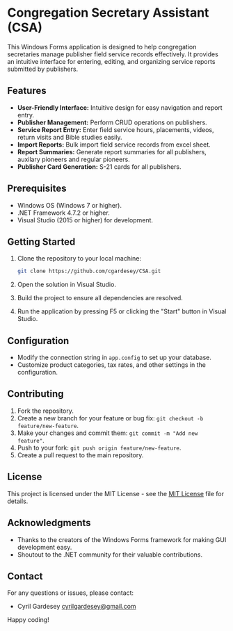 # Congregation Secretary Assistant (CSA)
This Windows Forms application is designed to help congregation secretaries manage publisher field service records effectively. It provides an intuitive interface for entering, editing, and organizing service reports submitted by publishers.

## Features
- **User-Friendly Interface:** Intuitive design for easy navigation and report entry.
- **Publisher Management:** Perform CRUD operations on publishers.
- **Service Report Entry:** Enter field service hours, placements, videos, return visits and Bible studies easily.
- **Import Reports:** Bulk import field service records from excel sheet.
- **Report Summaries:** Generate report summaries for all publishers, auxilary pioneers and regular pioneers.
- **Publisher Card Generation:** S-21 cards for all publishers.  

## Prerequisites
- Windows OS (Windows 7 or higher).
- .NET Framework 4.7.2 or higher.
- Visual Studio (2015 or higher) for development.

## Getting Started
1. Clone the repository to your local machine:

    ```bash
    git clone https://github.com/cgardesey/CSA.git
    ```

2. Open the solution in Visual Studio.

3. Build the project to ensure all dependencies are resolved.

4. Run the application by pressing F5 or clicking the "Start" button in Visual Studio.

## Configuration
- Modify the connection string in `app.config` to set up your database.
- Customize product categories, tax rates, and other settings in the configuration.

## Contributing
1. Fork the repository.
2. Create a new branch for your feature or bug fix: `git checkout -b feature/new-feature`.
3. Make your changes and commit them: `git commit -m "Add new feature"`.
4. Push to your fork: `git push origin feature/new-feature`.
5. Create a pull request to the main repository.

## License
This project is licensed under the MIT License - see the [MIT License](https://opensource.org/licenses/MIT) file for details.

## Acknowledgments
- Thanks to the creators of the Windows Forms framework for making GUI development easy.
- Shoutout to the .NET community for their valuable contributions.

## Contact
For any questions or issues, please contact:
- Cyril Gardesey <cyrilgardesey@gmail.com>

Happy coding!
